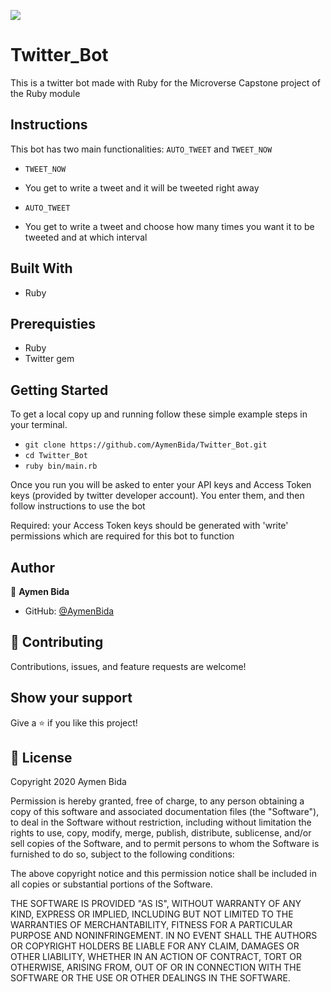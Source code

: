 ![](https://img.shields.io/badge/Microverse-blueviolet)

# Twitter_Bot

This is a twitter bot made with Ruby for the Microverse Capstone project of the Ruby module

## Instructions

This bot has two main functionalities: `AUTO_TWEET` and `TWEET_NOW`

* `TWEET_NOW`
- You get to write a tweet and it will be tweeted right away

* `AUTO_TWEET`
- You get to write a tweet and choose how many times you want it to be tweeted and at which interval

## Built With

- Ruby

## Prerequisties

- Ruby
- Twitter gem

## Getting Started

To get a local copy up and running follow these simple example steps in your terminal.

- `git clone https://github.com/AymenBida/Twitter_Bot.git`
- `cd Twitter_Bot`
- `ruby bin/main.rb`

Once you run you will be asked to enter your API keys and Access Token keys (provided by twitter developer account).
You enter them, and then follow instructions to use the bot

Required: your Access Token keys should be generated with 'write' permissions which are required for this bot to function

## Author

👤 **Aymen Bida**

- GitHub: [@AymenBida](https://github.com/AymenBida)

## 🤝 Contributing

Contributions, issues, and feature requests are welcome!

## Show your support

Give a ⭐️ if you like this project!

## 📝 License

Copyright 2020 Aymen Bida

Permission is hereby granted, free of charge, to any person obtaining a copy of this software and associated documentation files (the "Software"), to deal in the Software without restriction, including without limitation the rights to use, copy, modify, merge, publish, distribute, sublicense, and/or sell copies of the Software, and to permit persons to whom the Software is furnished to do so, subject to the following conditions:

The above copyright notice and this permission notice shall be included in all copies or substantial portions of the Software.

THE SOFTWARE IS PROVIDED "AS IS", WITHOUT WARRANTY OF ANY KIND, EXPRESS OR IMPLIED, INCLUDING BUT NOT LIMITED TO THE WARRANTIES OF MERCHANTABILITY, FITNESS FOR A PARTICULAR PURPOSE AND NONINFRINGEMENT. IN NO EVENT SHALL THE AUTHORS OR COPYRIGHT HOLDERS BE LIABLE FOR ANY CLAIM, DAMAGES OR OTHER LIABILITY, WHETHER IN AN ACTION OF CONTRACT, TORT OR OTHERWISE, ARISING FROM, OUT OF OR IN CONNECTION WITH THE SOFTWARE OR THE USE OR OTHER DEALINGS IN THE SOFTWARE.
